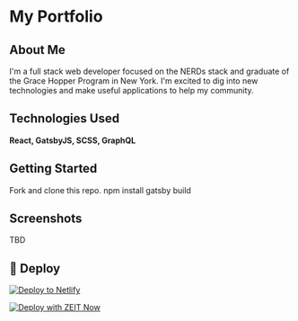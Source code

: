 # My Portfolio

## About Me
I'm a full stack web developer focused on the NERDs stack and graduate of the Grace Hopper Program in New York. I'm excited to dig into new technologies and make useful applications to help my community.

## Technologies Used
**React, GatsbyJS, SCSS, GraphQL**

## Getting Started
Fork and clone this repo.
npm install
gatsby build

## Screenshots
TBD

## 💫 Deploy

[![Deploy to Netlify](https://www.netlify.com/img/deploy/button.svg)](https://app.netlify.com/start/deploy?repository=https://github.com/gatsbyjs/gatsby-starter-default)

[![Deploy with ZEIT Now](https://zeit.co/button)](https://zeit.co/import/project?template=https://github.com/gatsbyjs/gatsby-starter-default)
